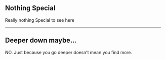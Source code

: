 ## Nothing Special
Really nothing Special to see here

----

## Deeper down maybe...
NO. Just because you go deeper doesn't mean you find more.